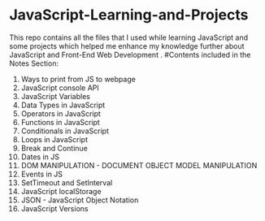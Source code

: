 # JavaScript-Learning-and-Projects
This repo contains all the files that I used while learning JavaScript and some projects which helped me enhance my knowledge further about JavaScript and Front-End Web Development .
#Contents included in the Notes Section:
1. Ways to print from JS to webpage
2. JavaScript console API
3. JavaScript Variables
4. Data Types in JavaScript
5. Operators in JavaScript
6. Functions in JavaScript
7. Conditionals in JavaScript
8. Loops in JavaScript
9. Break and Continue
10. Dates in  JS
11. DOM MANIPULATION - DOCUMENT OBJECT MODEL MANIPULATION
12. Events in JS
13. SetTimeout and SetInterval
14. JavaScript localStorage
15. JSON - JavaScript Object Notation
16. JavaScript Versions
